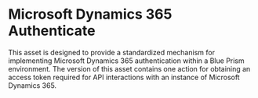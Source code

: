 # Microsoft Dynamics 365 Authenticate

This asset is designed to provide a standardized mechanism for implementing Microsoft Dynamics 365 authentication within a Blue Prism environment. The version of this asset contains one action for obtaining an access token required for API interactions with an instance of Microsoft Dynamics 365.
